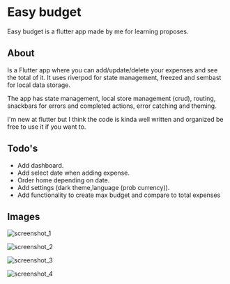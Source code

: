 # Easy budget

Easy budget is a flutter app made by me for learning proposes.

## About

Is a Flutter app where you can add/update/delete your expenses and see the total of it. It uses riverpod for state management, freezed and sembast for local data storage.

The app has state management, local store management (crud), routing, snackbars for errors and completed actions, error catching and theming.

I'm new at flutter but I think the code is kinda well written and organized be free to use it if you want to.

## Todo's

- Add dashboard.
- Add select date when adding expense.
- Order home depending on date.
- Add settings (dark theme,language (prob currency)).
- Add functionality to create max budget and compare to total expenses

## Images

![screenshot_1](/assets/images/screenshot_1.png)

![screenshot_2](/assets/images/screenshot_2.png)

![screenshot_3](/assets/images/screenshot_3.png)

![screenshot_4](/assets/images/screenshot_4.png)


